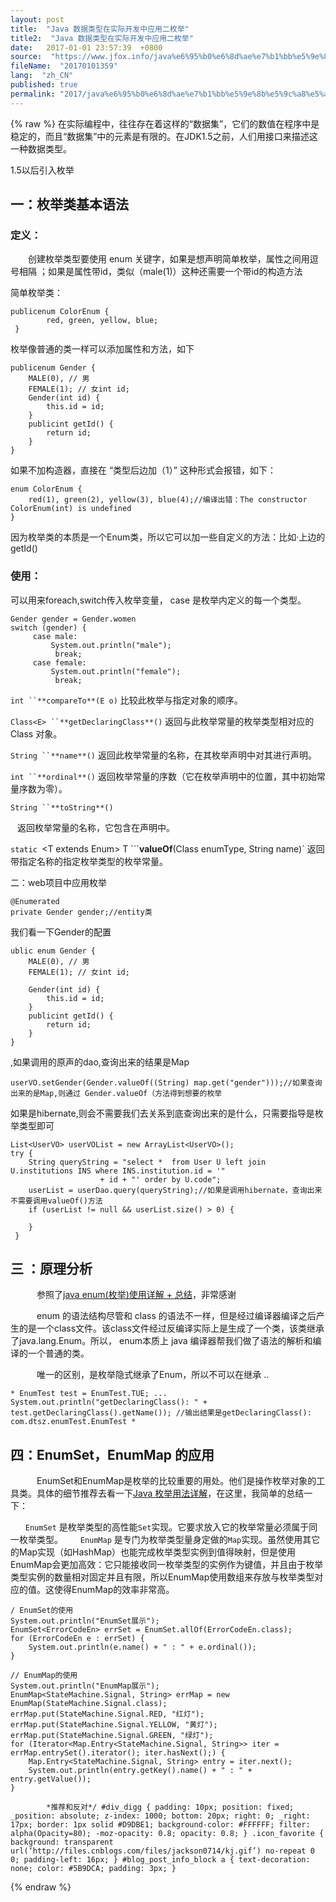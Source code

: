 ```yaml
---
layout: post
title:  "Java 数据类型在实际开发中应用二枚举"
title2:  "Java 数据类型在实际开发中应用二枚举"
date:   2017-01-01 23:57:39  +0800
source:  "https://www.jfox.info/java%e6%95%b0%e6%8d%ae%e7%b1%bb%e5%9e%8b%e5%9c%a8%e5%ae%9e%e9%99%85%e5%bc%80%e5%8f%91%e4%b8%ad%e5%ba%94%e7%94%a8%e4%ba%8c%e6%9e%9a%e4%b8%be.html"
fileName:  "20170101359"
lang:  "zh_CN"
published: true
permalink: "2017/java%e6%95%b0%e6%8d%ae%e7%b1%bb%e5%9e%8b%e5%9c%a8%e5%ae%9e%e9%99%85%e5%bc%80%e5%8f%91%e4%b8%ad%e5%ba%94%e7%94%a8%e4%ba%8c%e6%9e%9a%e4%b8%be.html"
---
```

{% raw %}
在实际编程中，往往存在着这样的“数据集”，它们的数值在程序中是稳定的，而且“数据集”中的元素是有限的。在JDK1.5之前，人们用接口来描述这一种数据类型。

1.5以后引入枚举

## 一：枚举类基本语法

### 定义：

　　创建枚举类型要使用 enum 关键字，如果是想声明简单枚举，属性之间用逗号相隔 ；如果是属性带id，类似（male(1)）这种还需要一个带id的构造方法

简单枚举类：

    publicenum ColorEnum {
            red, green, yellow, blue;
     }

枚举像普通的类一样可以添加属性和方法，如下

    publicenum Gender {
        MALE(0), // 男
        FEMALE(1); // 女int id;
        Gender(int id) {
            this.id = id;
        }
        publicint getId() {
            return id;
        }
    }

如果不加构造器，直接在 “类型后边加（1）”  这种形式会报错，如下：

    enum ColorEnum {
        red(1), green(2), yellow(3), blue(4);//编译出错：The constructor ColorEnum(int) is undefined
    }

因为枚举类的本质是一个Enum类，所以它可以加一些自定义的方法：比如·上边的getId()

### 使用：

可以用来foreach,switch传入枚举变量， case 是枚举内定义的每一个类型。

    Gender gender = Gender.women
    switch (gender) {
         case male:
             System.out.println("male");
              break;
         case female:
             System.out.println("female");
              break;

`int ``**compareTo**(E o)` 
比较此枚举与指定对象的顺序。

`Class<E> ``**getDeclaringClass**()` 
返回与此枚举常量的枚举类型相对应的 Class 对象。

`String ``**name**()` 
返回此枚举常量的名称，在其枚举声明中对其进行声明。

`int ``**ordinal**()` 
返回枚举常量的序数（它在枚举声明中的位置，其中初始常量序数为零）。

`String ``**toString**()`

` `          返回枚举常量的名称，它包含在声明中。

`static `<T extends Enum<T>> T ```**valueOf**(Class<T> enumType, String name)` 
返回带指定名称的指定枚举类型的枚举常量。

二：web项目中应用枚举

    @Enumerated
    private Gender gender;//entity类

我们看一下Gender的配置

    ublic enum Gender {
        MALE(0), // 男
        FEMALE(1); // 女int id;
    
        Gender(int id) {
            this.id = id;
        }
        publicint getId() {
            return id;
        }
    }

,如果调用的原声的dao,查询出来的结果是Map

    userVO.setGender(Gender.valueOf((String) map.get("gender")));//如果查询出来的是Map,则通过 Gender.valueOf（方法得到想要的枚举

如果是hibernate,则会不需要我们去关系到底查询出来的是什么，只需要指导是枚举类型即可

    List<UserVO> userVOList = new ArrayList<UserVO>();
    try {
        String queryString = "select *  from User U left join U.institutions INS where INS.institution.id = '"
                        + id + "' order by U.code";
        userList = userDao.query(queryString);//如果是调用hibernate，查询出来不需要调用valueOf()方法
        if (userList != null && userList.size() > 0) {
                    
        }
     }

## 三 ：原理分析

　　　参照了[java enum(枚举)使用详解 + 总结](https://www.jfox.info/go.php?url=http://www.cnblogs.com/hemingwang0902/archive/2011/12/29/2306263.html)，非常感谢

　　　enum 的语法结构尽管和 class 的语法不一样，但是经过编译器编译之后产生的是一个class文件。该class文件经过反编译实际上是生成了一个类，该类继承了java.lang.Enum<E>。所以， enum本质上 java 编译器帮我们做了语法的解析和编译的一个普通的类。

　　　唯一的区别，是枚举隐式继承了Enum，所以不可以在继承 ..

    * EnumTest test = EnumTest.TUE; ... System.out.println("getDeclaringClass(): " + test.getDeclaringClass().getName()); //输出结果是getDeclaringClass(): com.dtsz.enumTest.EnumTest *

## 四：EnumSet，EnumMap 的应用

　　　EnumSet和EnumMap是枚举的比较重要的用处。他们是操作枚举对象的工具类。具体的细节推荐去看一下[Java 枚举用法详解](https://www.jfox.info/go.php?url=http://www.cnblogs.com/jingmoxukong/p/6098351.html)，在这里，我简单的总结一下：

`　　EnumSet` 是枚举类型的高性能`Set`实现。它要求放入它的枚举常量必须属于同一枚举类型。
`　　EnumMap` 是专门为枚举类型量身定做的`Map`实现。虽然使用其它的Map实现（如HashMap）也能完成枚举类型实例到值得映射，但是使用EnumMap会更加高效：它只能接收同一枚举类型的实例作为键值，并且由于枚举类型实例的数量相对固定并且有限，所以EnumMap使用数组来存放与枚举类型对应的值。这使得EnumMap的效率非常高。

    / EnumSet的使用
    System.out.println("EnumSet展示");
    EnumSet<ErrorCodeEn> errSet = EnumSet.allOf(ErrorCodeEn.class);
    for (ErrorCodeEn e : errSet) {
        System.out.println(e.name() + " : " + e.ordinal());
    }
    
    // EnumMap的使用
    System.out.println("EnumMap展示");
    EnumMap<StateMachine.Signal, String> errMap = new EnumMap(StateMachine.Signal.class);
    errMap.put(StateMachine.Signal.RED, "红灯");
    errMap.put(StateMachine.Signal.YELLOW, "黄灯");
    errMap.put(StateMachine.Signal.GREEN, "绿灯");
    for (Iterator<Map.Entry<StateMachine.Signal, String>> iter = errMap.entrySet().iterator(); iter.hasNext();) {
        Map.Entry<StateMachine.Signal, String> entry = iter.next();
        System.out.println(entry.getKey().name() + " : " + entry.getValue());
    }

            *推荐和反对*/ #div_digg { padding: 10px; position: fixed; _position: absolute; z-index: 1000; bottom: 20px; right: 0; _right: 17px; border: 1px solid #D9DBE1; background-color: #FFFFFF; filter: alpha(Opacity=80); -moz-opacity: 0.8; opacity: 0.8; } .icon_favorite { background: transparent url(‘http://files.cnblogs.com/files/jackson0714/kj.gif’) no-repeat 0 0; padding-left: 16px; } #blog_post_info_block a { text-decoration: none; color: #5B9DCA; padding: 3px; }
{% endraw %}
